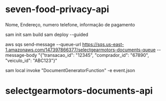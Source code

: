 # seven-food-privacy-api
###

Nome, Endereço, numero telefone, informação de pagamento

sam init
sam build
sam deploy --guided

aws sqs send-message --queue-url https://sqs.us-east-1.amazonaws.com/147397866377/selectgearmotors-documents-queue --message-body "{\"transacao_id\": \"12345\", \"comprador_id\": \"67890\", \"veiculo_id\": \"ABC123\"}"

sam local invoke "DocumentGeneratorFunction" -e event.json
# selectgearmotors-documents-api
